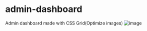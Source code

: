 # admin-dashboard
Admin dashboard made with CSS Grid(Optimize images)
![image](https://github.com/Jerysha/admin-dashboard/assets/83254656/729bd226-ab7d-477d-bdd0-740157e7dad0)

